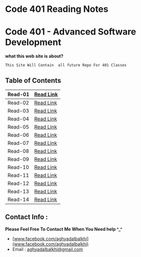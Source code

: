 
# Code 401 Reading Notes
# Code 401 - Advanced Software Development
**what this web site is about?**
```
This Site Will Contain  all future Repo For 401 Classes

```


## Table of Contents

| Read-01       | [Read Link ](https://aghyadalbalkhi-asac.github.io/Reading-Notes-401/Read-01)  |
|-------------------------|----------------------------------------------------------------------------------------------------|
| Read-02       | [Read Link ](https://aghyadalbalkhi-asac.github.io/Reading-Notes-401/Read-02)  |
| Read-03       | [Read Link ](https://aghyadalbalkhi-asac.github.io/Reading-Notes-401/Read-03)  |
| Read-04       | [Read Link ](https://aghyadalbalkhi-asac.github.io/Reading-Notes-401/Read-04)  |
| Read-05       | [Read Link ](https://aghyadalbalkhi-asac.github.io/Reading-Notes-401/Read-05)  |
| Read-06       | [Read Link ](https://aghyadalbalkhi-asac.github.io/Reading-Notes-401/Read-06)  |
| Read-07       | [Read Link ]()  |
| Read-08       | [Read Link ]()  |
| Read-09       | [Read Link ]()  |
| Read-10       | [Read Link ]()  |
| Read-11       | [Read Link ]()  |
| Read-12       | [Read Link ]()  |
| Read-13       | [Read Link ]()  |
| Read-14       | [Read Link ]()  |


## Contact Info : 
**Please Feel Free To Contact Me When You Need help ^_^**
* [www.facebook.com/aghyadalbalkhi](www.facebook.com/aghyadalbalkhi)
* Email : aghyadalbalkhi@gmail.com
